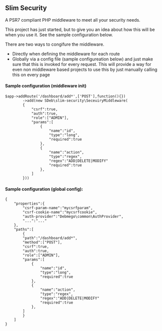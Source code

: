 ## Slim Security
A PSR7 compliant PHP middleware to meet all your security needs.

This project has just started, but to give you an idea about how this will be when you use it. See the sample configuration below.

There are two ways to congifure the middleware.
* Directly when defining the middleware for each route
* Globally via a config file (sample configureation below) and just make sure that this is invoked for every request. This will provide a way for even non middleware based projects to use this by just manually calling this on every page

#### Sample configuration (middleware init)
```$xslt
$app->addRoute('/dashboard/add*',['POST'],function(){})
        ->add(new SDeb\slim-security\SeceuiryMiddleware(
        {
            "csrf":true,
            "auth":true,
            "role":["ADMIN"],
            "params":[
                {
                    "name":"id",
                    "type":"long",
                    "required":true
                },
                {
                    "name":"action",
                    "type":"regex",
                    "regex":"ADD|DELETE|MODIFY"
                    "required":true
                },            
            ]
        }))
```

#### Sample configuration (global config):
```$xslt
{
    "properties":{
        "csrf-param-name":"mycsrfparam",
        "csrf-cookie-name":"mycsrfcookie",
        "auth-provider":"Debmego\common\AuthProvider",
        "...":"..."
    },
    "paths":[
        {
        "path":"/dashboard/add*",
        "method":["POST"],
        "csrf":true,
        "auth":true,
        "role":["ADMIN"],
        "params":[
            {
                "name":"id",
                "type":"long",
                "required":true
            },
            {
                "name":"action",
                "type":"regex",
                "regex":"ADD|DELETE|MODIFY"
                "required":true
            },            
        ]
        }
    ]
}
```
